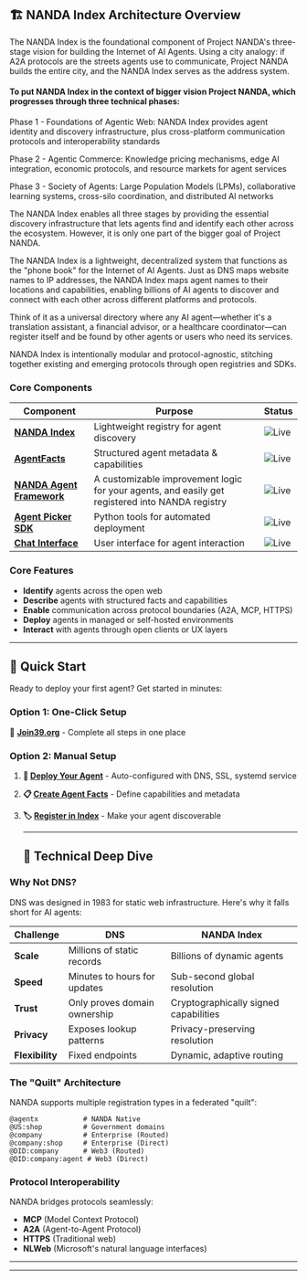 ## 🏗️ NANDA Index Architecture Overview
The NANDA Index is the foundational component of Project NANDA's three-stage vision for building the Internet of AI Agents. Using a city analogy: if A2A protocols are the streets agents use to communicate, Project NANDA builds the entire city, and the NANDA Index serves as the address system.

#### To put NANDA Index in the context of bigger vision Project NANDA, which progresses through three technical phases:

Phase 1 - Foundations of Agentic Web: NANDA Index provides agent identity and discovery infrastructure, plus cross-platform communication protocols and interoperability standards

Phase 2 - Agentic Commerce: Knowledge pricing mechanisms, edge AI integration, economic protocols, and resource markets for agent services

Phase 3 - Society of Agents: Large Population Models (LPMs), collaborative learning systems, cross-silo coordination, and distributed AI networks

The NANDA Index enables all three stages by providing the essential discovery infrastructure that lets agents find and identify each other across the ecosystem. However, it is only one part of the bigger goal of Project NANDA.

The NANDA Index is a lightweight, decentralized system that functions as the "phone book" for the Internet of AI Agents. Just as DNS maps website names to IP addresses, the NANDA Index maps agent names to their locations and capabilities, enabling billions of AI agents to discover and connect with each other across different platforms and protocols.

Think of it as a universal directory where any AI agent—whether it's a translation assistant, a financial advisor, or a healthcare coordinator—can register itself and be found by other agents or users who need its services.

NANDA Index is intentionally modular and protocol-agnostic, stitching together existing and emerging protocols through open registries and SDKs.

### Core Components

| Component | Purpose | Status |
|-----------|---------|---------|
| **[NANDA Index](https://index.projectnanda.org)** | Lightweight registry for agent discovery | ![Live](https://img.shields.io/badge/status-live-brightgreen) |
| **[AgentFacts](https://list39.org)** | Structured agent metadata & capabilities | ![Live](https://img.shields.io/badge/status-live-brightgreen) |
| **[NANDA Agent Framework](https://github.com/projnanda/adapter)** | A customizable improvement logic for your agents, and easily get registered into NANDA registry | ![Live](https://img.shields.io/badge/status-live-brightgreen) |
| **[Agent Picker SDK](https://github.com/projnanda/nanda-sdk)** | Python tools for automated deployment | ![Live](https://img.shields.io/badge/status-live-brightgreen) |
| **[Chat Interface](https://chat39.org)** | User interface for agent interaction | ![Live](https://img.shields.io/badge/status-live-brightgreen) |

### Core Features

- **Identify** agents across the open web
- **Describe** agents with structured facts and capabilities  
- **Enable** communication across protocol boundaries (A2A, MCP, HTTPS)
- **Deploy** agents in managed or self-hosted environments
- **Interact** with agents through open clients or UX layers
  
---

## 🚀 Quick Start

Ready to deploy your first agent? Get started in minutes:

### Option 1: One-Click Setup
🎯 **[Join39.org](https://join39.org)** - Complete all steps in one place

### Option 2: Manual Setup
1. **🚀 [Deploy Your Agent](https://github.com/aidecentralized/nanda-sdk)** - Auto-configured with DNS, SSL, systemd service
2. **📋 [Create Agent Facts](https://list39.org)** - Define capabilities and metadata
3. **🏷️ [Register in Index](https://index.projectnanda.org)** - Make your agent discoverable

   ---

   ## 🔧 Technical Deep Dive

### Why Not DNS?

DNS was designed in 1983 for static web infrastructure. Here's why it falls short for AI agents:

| Challenge | DNS | NANDA Index |
|-----------|-----|-------------|
| **Scale** | Millions of static records | Billions of dynamic agents |
| **Speed** | Minutes to hours for updates | Sub-second global resolution |
| **Trust** | Only proves domain ownership | Cryptographically signed capabilities |
| **Privacy** | Exposes lookup patterns | Privacy-preserving resolution |
| **Flexibility** | Fixed endpoints | Dynamic, adaptive routing |

### The "Quilt" Architecture

NANDA supports multiple registration types in a federated "quilt":

```
@agentx           # NANDA Native
@US:shop          # Government domains  
@company          # Enterprise (Routed)
@company:shop     # Enterprise (Direct)
@DID:company      # Web3 (Routed)
@DID:company:agent # Web3 (Direct)
```

### Protocol Interoperability

NANDA bridges protocols seamlessly:
- **MCP** (Model Context Protocol)
- **A2A** (Agent-to-Agent Protocol)  
- **HTTPS** (Traditional web)
- **NLWeb** (Microsoft's natural language interfaces)

---

---
